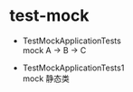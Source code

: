 # test-mock
* TestMockApplicationTests  
        mock A -> B -> C

* TestMockApplicationTests1  
        mock 静态类
